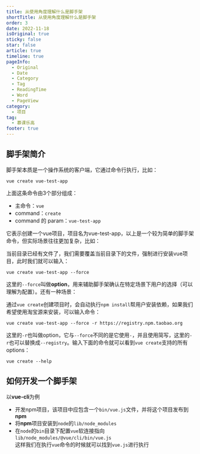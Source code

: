 ```yaml
---
title: 从使用角度理解什么是脚手架
shortTitle: 从使用角度理解什么是脚手架
order: 3
date: 2022-11-18
isOriginal: true
sticky: false
star: false
article: true
timeline: true
pageInfo:
  - Original
  - Date
  - Category
  - Tag
  - ReadingTime
  - Word
  - PageView
category:
  - 项目
tag:
  - 慕课乐高
footer: true
---
```


## 脚手架简介
脚手架本质是一个操作系统的客户端，它通过命令行执行，比如：  
```shell
vue create vue-test-app
```

上面这条命令由3个部分组成：  
- 主命令：`vue`
- command：`create`
- command 的 param：`vue-test-app`

它表示创建一个vue项目，项目名为vue-test-app，以上是一个较为简单的脚手架命令，但实际场景往往更加复杂，比如：  

当前目录已经有文件了，我们需要覆盖当前目录下的文件，强制进行安装vue项目，此时我们就可以输入：
```shell
vue create vue-test-app --force
```
这里的`--force`叫做**option**，用来辅助脚手架确认在特定场景下用户的选择（可以理解为配置）。还有一种场景：

通过`vue create`创建项目时，会自动执行`npm install`帮用户安装依赖，如果我们希望使用淘宝源来安装，可以输入命令：  
```shell
vue create vue-test-app --force -r https://registry.npm.taobao.org
```
这里的`-r`也叫做option，它与`--force`不同的是它使用`-`，并且使用简写，这里的`-r`也可以替换成`--registry`。输入下面的命令就可以看到`vue create`支持的所有options：
```shell
vue create --help
```

## 如何开发一个脚手架
以**vue-cli**为例
- 开发npm项目，该项目中应包含一个`bin/vue.js`文件，并将这个项目发布到**npm**
- 将**npm**项目安装到`node`的`lib/node_modules`
- 在`node`的`bin`目录下配置`vue`软连接指向`lib/node_modules/@vue/cli/bin/vue.js`  
这样我们在执行`vue`命令的时候就可以找到`vue.js`进行执行



